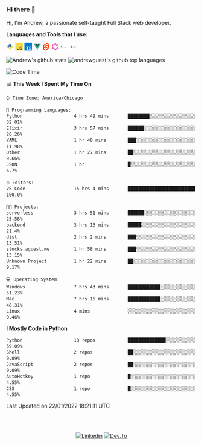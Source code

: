 ### Hi there 👋

Hi, I'm Andrew, a passionate self-taught Full Stack web developer.

**Languages and Tools that I use:**  

<code><img height="20" src="https://raw.githubusercontent.com/github/explore/80688e429a7d4ef2fca1e82350fe8e3517d3494d/topics/python/python.png"></code>
<code><img height="20" src="https://raw.githubusercontent.com/github/explore/80688e429a7d4ef2fca1e82350fe8e3517d3494d/topics/javascript/javascript.png"></code>
<code><img height="20" src="https://raw.githubusercontent.com/github/explore/80688e429a7d4ef2fca1e82350fe8e3517d3494d/topics/typescript/typescript.png"></code>
<code><img height="20" src="https://raw.githubusercontent.com/github/explore/80688e429a7d4ef2fca1e82350fe8e3517d3494d/topics/vue/vue.png"></code>
<code><img height="20" src="https://raw.githubusercontent.com/github/explore/42198dc9113595ddd22cc12771bb719c8cf08b67/topics/svelte/svelte.png"></code>
<code><img height="20" src="https://raw.githubusercontent.com/github/explore/5c058a388828bb5fde0bcafd4bc867b5bb3f26f3/topics/graphql/graphql.png"></code>
<code><img height="20" src="https://raw.githubusercontent.com/github/explore/80688e429a7d4ef2fca1e82350fe8e3517d3494d/topics/mongodb/mongodb.png"></code>
<code><img height="20" src="https://raw.githubusercontent.com/github/explore/d106aa3f6fa091ab80ab5c8cf0d931baff3caaea/topics/elixir/elixir.png"></code>

![Andrew's github stats](https://github-readme-stats.vercel.app/api?username=andrewguest&show_icons=true&theme=vue-dark&count_private=true)
<img height="180em" src="https://github-readme-stats.vercel.app/api/top-langs/?username=andrewguest&theme=vue-dark&layout=compact" alt="andrewguest's github top languages" />

<!--START_SECTION:waka-->
![Code Time](http://img.shields.io/badge/Code%20Time-934%20hrs%2023%20mins-blue)

📊 **This Week I Spent My Time On** 

```text
⌚︎ Time Zone: America/Chicago

💬 Programming Languages: 
Python                   4 hrs 49 mins       ████████░░░░░░░░░░░░░░░░░   32.01% 
Elixir                   3 hrs 57 mins       ██████░░░░░░░░░░░░░░░░░░░   26.26% 
YAML                     1 hr 48 mins        ███░░░░░░░░░░░░░░░░░░░░░░   11.98% 
Other                    1 hr 27 mins        ██░░░░░░░░░░░░░░░░░░░░░░░   9.66% 
JSON                     1 hr                █░░░░░░░░░░░░░░░░░░░░░░░░   6.7%

🔥 Editors: 
VS Code                  15 hrs 4 mins       █████████████████████████   100.0%

🐱‍💻 Projects: 
serverless               3 hrs 51 mins       ██████░░░░░░░░░░░░░░░░░░░   25.58% 
backend                  3 hrs 13 mins       █████░░░░░░░░░░░░░░░░░░░░   21.4% 
dist                     2 hrs 2 mins        ███░░░░░░░░░░░░░░░░░░░░░░   13.51% 
stocks.aguest.me         1 hr 58 mins        ███░░░░░░░░░░░░░░░░░░░░░░   13.15% 
Unknown Project          1 hr 22 mins        ██░░░░░░░░░░░░░░░░░░░░░░░   9.17%

💻 Operating System: 
Windows                  7 hrs 43 mins       ████████████░░░░░░░░░░░░░   51.23% 
Mac                      7 hrs 16 mins       ████████████░░░░░░░░░░░░░   48.31% 
Linux                    4 mins              ░░░░░░░░░░░░░░░░░░░░░░░░░   0.46%

```

**I Mostly Code in Python** 

```text
Python                   13 repos            ██████████████░░░░░░░░░░░   59.09% 
Shell                    2 repos             ██░░░░░░░░░░░░░░░░░░░░░░░   9.09% 
JavaScript               2 repos             ██░░░░░░░░░░░░░░░░░░░░░░░   9.09% 
AutoHotkey               1 repo              █░░░░░░░░░░░░░░░░░░░░░░░░   4.55% 
CSS                      1 repo              █░░░░░░░░░░░░░░░░░░░░░░░░   4.55%

```



 Last Updated on 22/01/2022 18:21:11 UTC
<!--END_SECTION:waka-->

<br><br>
<p align="center">
   <a href="https://www.linkedin.com/in/andrew-guest-a891759a" target="_blank"><img src="https://img.shields.io/badge/LinkedIn-0077B5?style=for-the-badge&logo=linkedin&logoColor=white" alt="Linkedin"></a>
  <a href="https://dev.to/aguest" target="_blank"><img src="https://img.shields.io/badge/Dev.to-0A0A0A?style=for-the-badge&logo=dev%2Eto&logoColor=white" alt="Dev.To"></a>
</p>
